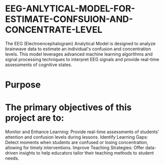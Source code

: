 # EEG-ANLYTICAL-MODEL-FOR-ESTIMATE-CONFSUION-AND-CONCENTRATE-LEVEL
The EEG (Electroencephalogram) Analytical Model is designed to analyze brainwave data to estimate an individual's confusion and concentration levels. This model leverages advanced machine learning algorithms and signal processing techniques to interpret EEG signals and provide real-time assessments of cognitive states.

# Purpose
# The primary objectives of this project are to:
Monitor and Enhance Learning: Provide real-time assessments of students' attention and confusion levels during lessons.
Identify Learning Gaps: Detect moments when students are confused or losing concentration, allowing for timely interventions.
Improve Teaching Strategies: Offer data-driven insights to help educators tailor their teaching methods to student needs.

